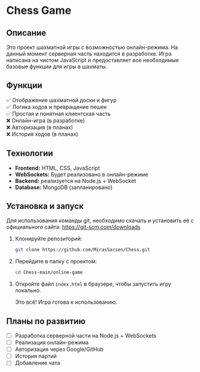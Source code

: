 # Chess Game

## Описание
Это проект шахматной игры с возможностью онлайн-режима. На данный момент серверная часть находится в разработке. Игра написана на чистом JavaScript и предоставляет все необходимые базовые функции для игры в шахматы.

## Функции
✅ Отображение шахматной доски и фигур  
✅ Логика ходов и превращение пешек  
✅ Простая и понятная клиентская часть  
❌ Онлайн-игра (в разработке)  
❌ Авторизация (в планах)  
❌ История ходов (в планах)  

## Технологии
- **Frontend:** HTML, CSS, JavaScript
- **WebSockets:** Будет реализовано в онлайн-режиме
- **Backend:** реализуется на Node.js + WebSocket
- **Database:** MongoDB (запланировано)

## Установка и запуск
Для использования команды git, необходимо скачать и установить её с официального сайта: https://git-scm.com/downloads

1. Клонируйте репозиторий:
   ```bash
   git clone https://github.com/MirasSarsen/Chess.git
   ```

2. Перейдите в папку с проектом:
   ```bash
   cd Chess-main/online-game
   ```

3. Откройте файл `index.html` в браузере, чтобы запустить игру локально.

   Это всё! Игра готова к использованию.

## Планы по развитию

- [ ] Разработка серверной части на Node.js + WebSockets
- [ ] Реализация онлайн-режима
- [ ] Авторизация через Google/GitHub
- [ ] История партий
- [ ] Добавление чата
